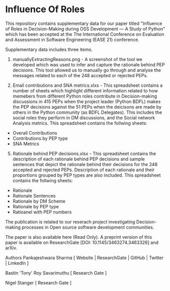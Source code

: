 # Influence Of Roles
This repository contains supplementary data for our paper titled "Influence of Roles in Decision-Making during OSS Development — A Study of Python" which has been accepted at the The International Conference on Evaluation and Assessment in Software Engineering (EASE 21) conference.

Supplementary data includes three items.
1) manuallyExtractingReasons.png - A screenshot of the tool we developed which was used to infer and capture the rationale behind PEP decisions. This tool allowed us to manually go through and analyse the messages related to each of the 248 accepted or rejected PEPs.

2) Email contributions and SNA metrics.xlxs - This spreadsheet contains a number of sheets which highlight different information related to how memebers from different Python roles contribute in Decision-making discussions in 415 PEPs when the project leader (Python BDFL) makes the PEP decisions against the 51 PEPs when the deicisons are made by others in the Python community (as BDFL Delegates). This includes the social roles they perform in DM discussions, and the Social network Analysis metrics. This spreadsheet contains the follwing sheets:
 - Overall Contributions
 - Contributions by PEP type
 - SNA Metrics

5) Rationale behind PEP decisions.xlsx - This spreadsheet contains the description of each rationale behind PEP decisions and sample sentences that depict the rationale behind their decisions for the 248 accepted and rejected PEPs. Description of each rationale and their proportions grouped by PEP types are also included. This spreadsheet contains the follwing sheets:
 - Rationale
 - Rationale Sentences
 - Rationale by DM Scheme
 - Rationale by PEP type
 - Ratioanel with PEP numbers

The publication is related to our reserach project investigating Decision-making processes in Open source software development communities. 

The paper is also available here (Read Only). A preprint version of this paper is available on ResearchGate [DOI: 10.1145/3463274.3463326] and arXiv. 


Authors
Pankajeshwara Sharma [ Website | ResearchGate | GitHub | Twitter | LinkedIn ]

Bastin 'Tony' Roy Savarimuthu [ Research Gate ]

Nigel Stanger [ Research Gate ]
